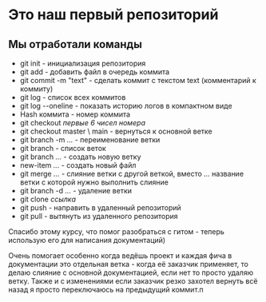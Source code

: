 # Это наш первый репозиторий
## Мы отработали команды

* git init - инициализация репозитория
* git add - добавить файл в очередь коммита
* git commit -m "text" - сделать коммит с текстом text (комментарий к коммиту)
* git log - список всех коммитов
* git log --oneline - показать историю логов в компактном виде
* Hash коммита - номер коммита
* git checkout *первые 6 чисел номера*
* git checkout master \ main - вернуться к основной ветке
* git branch -m *...* - переименование ветки
* git branch - список веток
* git branch *...* - создать новую ветку
* new-item *...* - создать новый файл
* git merge *...* - слияние ветки с другой веткой, вместо *...* название ветки с которой нужно выполнить слияние
* git branch -d *...* - удаление ветки
* git clone *ссылка*
* git push - направить в удаленный репозиторий
* git pull - вытянуть из удаленного репозитория


Спасибо этому курсу, что помог разобраться с гитом - теперь использую его для написания документаций) 

Очень помогает особенно когда ведёшь проект и каждая фича в документации это отдельная ветка - когда её заказчик применяет, то делаю слияние с основной документацией, если нет то просто удаляю ветку. Также и с изменениями если заказчик резко захотел вернуть всё назад я просто переключаюсь на предыдущий коммит.п